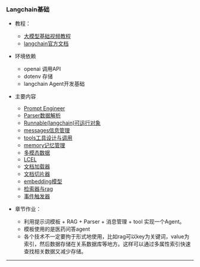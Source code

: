 ### Langchain基础
* 教程：
  * [大模型基础视频教程](https://www.bilibili.com/video/BV1Bo4y1A7FU/)
  * [langchain官方文档](https://python.langchain.com/docs/concepts/)
  
* 环境依赖
  * openai 调用API
  * dotenv 存储
  * langchain Agent开发基础
  
* 主要内容
  * [Prompt Engineer](./1_prompt.md)
  * [Parser数据解析](./2_parser.md)
  * [Runnable(langchain)可运行对象](./3_Runnable.md)
  * [messages信息管理](./4_messages.md)
  * [tools工具设计与调用](./5_tools.md)
  * [memory记忆管理](./6_memory.md)
  * [多模态数据](7_multimodality.md)
  * [LCEL](8_LCEL.md)
  * [文档加载器](9_load_datas.md)
  * [文档切片器](10_textSplitter.md)
  * [embedding模型](11_embedding.md)
  * [检索器与rag](12_retriever.md)
  * [事件触发器](13_callBack.md)
* 章节作业：
  * 利用提示词模板 + RAG + Parser + 消息管理 + tool 实现一个Agent。
  * 模板使用的是医药问答agent
  * 各个技术不一定要拘于形式地使用，比如rag可以key为关键词，value为索引，然后数据存储在关系数据库等地方。这样可以通过多属性索引快速查找相关数据又减少存储。
  
---
